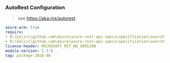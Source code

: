 ### AutoRest Configuration

> see https://aka.ms/autorest

``` yaml
azure-arm: true
require:
- D:\Go\src\github.com\Azure\azure-rest-api-specs\specification\search\resource-manager\readme.md
- D:\Go\src\github.com\Azure\azure-rest-api-specs\specification\search\resource-manager\readme.go.md
license-header: MICROSOFT_MIT_NO_VERSION
module-version: 1.1.0
tag: package-2020-08
```